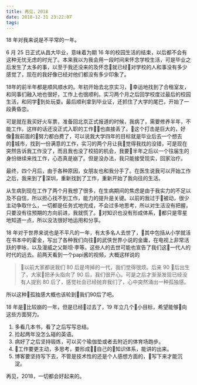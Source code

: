 ```yaml
---
title: 再见，2018
date: 2018-12-31 23:22:07
tags:
---
```

18 年对我来说是不平常的一年。 
<!-- more --> 

6 月 25 日正式从昌大毕业，意味着为期 16 年的校园生活的结束，以后都不会有这种无忧无虑的时光了。本来我以为我会用一段时间来怀念学校生活，可是毕业之后发生了太多的事，以至于我还没来的及怀念就已经对学校的人和事没有多少感觉了，现在的我好像已经对他们都没有多少印象了。 

18年的前半年都是顺风顺水的。年初开始去北京实习，幸运地找到了合租室友，和同事们融入地也很好，工作上也很顺利。实习两个月之后回学校度过最后的校园生活，和同学到处玩耍。最后顺利拿到毕业证，还抓住了大学的尾巴，开始了一段黄昏恋。 

可是就在我买好火车票，准备回北京正式报道的时候，我病了，需要修养半年，不能工作。这样的话还没正式入职的工作也直接丢了。这个打击是巨大的，好像我前面的努力都白费了，可以说我大学四年的目标就是毕业后去一个想去的城市，找到一份满意的工作，实习的两个月让我觉得我找的没错，可是现在突然告诉我工作没了，而且我也没了校招的机会，我要半年之后以一个往届生的身份继续来找工作，心态真是崩了。但是没办法，我只能接受现实，回家治疗。  

最终，四个月后，由于各种原因，女朋友也和我分手了。在医生说我可以开始工作之后，我来到了深圳，重新找到了工作，重新开始了我向往的生活。   

从生病到现在工作了两个月我想了很多，在生病期间的焦虑是由于我实力的不足以及不自信，所以担心找不到工作，能力的提升是关键。以前的我过于被动，很少主动争取什么，一切都是任务式地完成，不会过多地思考，所以对生活没有把握，只要没有往预期的方向前进，我就慌了。对知识也没有形成体系，都只是零星地知道一点，所以没法很好地运用和分享。  

18 年对于世界来说也是不平凡的一年，有太多名人去世了，其中包括从小学就活在书本中的霍金，写出了各种我们向往的武侠世界小说的金庸，在电视上非常活跃的李咏，以及漫威之父斯坦·李等。这些人的去世可能也宣告了我们这一代人的时代的远去。前两天看到一个papi酱的视频，大概这样说的
> 以前大家都说我们 80 后是垮掉的一代，我们觉得很烦。后来 90 后出生了，大家把矛头指向了 90 后，我们很开心。可是之后才渐渐发现已经没有人提到 80 后了，感觉社会已经抛弃我们了，心中突然涌出一种孤独感。  

所以这种孤独感大概也该轮到我们90后了吧。  

18 年是比较崩的一年，但是已经过去了，19 年立几个小目标，希望能够向这些方面努力。  
1. 多看几本书，看了之后写写总结。
2. 捡起两年没怎么碰的英语。
3. 病好了之后坚持锻炼，可以买个瑜伽垫或者去附近的体育场跑步。
4. 工作要更主动，多思考，要形成自己的知识体系，能讲的出来。
5. 博客要坚持写下去，不管是技术性的还是个人感想方面的，写下来才能沉淀。


再见，2018，一切都会好起来的。


